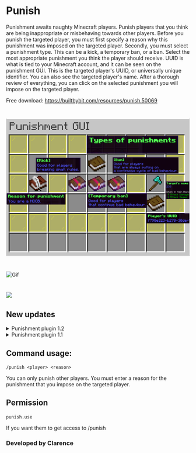 # Punish
Punishment awaits naughty Minecraft players. Punish players that you think are being inappropriate or misbehaving towards other players. Before you punish the targeted player, you must first specify a reason why this punishment was imposed on the targeted player. Secondly, you must select a punishment type. This can be a kick, a temporary ban, or a ban. Select the most appropriate punishment you think the player should receive. UUID is what is tied to your Minecraft account, and it can be seen on the punishment GUI. This is the targeted player's UUID, or universally unique identifier. You can also see the targeted player's name. After a thorough review of everything, you can click on the selected punishment you will impose on the targeted player.

Free download: https://builtbybit.com/resources/punish.50069
#
![](https://raw.githubusercontent.com/PositionV2024/Punish/main/Screenshots/Main%20screenshot.png "Plugin picture")
#
![](https://github.com/PositionV2024/Punish/blob/main/Gif/Main.gif "Gif")
#
[![](https://img.youtube.com/vi/WIT9Etq-qts/0.jpg)](https://www.youtube.com/watch?v=WIT9Etq-qts "YouTube video")

## New updates
<details> 
    <summary>Punishment plugin 1.2</summary>
    In this update, I have adjusted the size of the punishment GUI. I have also create a configuration file to store in banned player's UUID.
    https://www.youtube.com/watch?v=gRA8qIQiba8
</details>
<details>
    <summary>Punishment plugin 1.1</summary>
    In this update, I have added a tab completion to suggest to you some of the common reasons why a player might get punished for.
    https://youtu.be/N6Qjf84nf14
</details>

## Command usage:
    /punish <player> <reason>
  
   You can only punish other players. 
    You must enter a reason for the punishment that you impose on the targeted player.
## Permission
    punish.use
If you want them to get access to /punish
### Developed by Clarence
